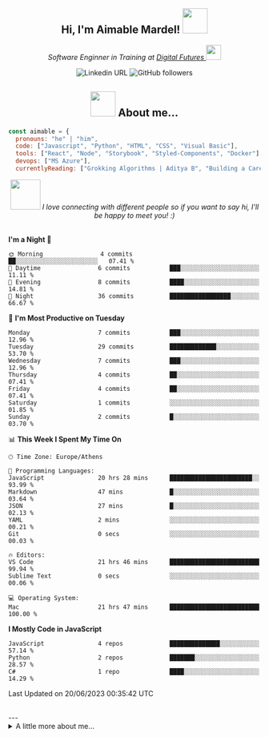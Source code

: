 

<h2 align="center"> Hi, I'm Aimable Mardel! <img src="[https://media.giphy.com/media/mGcNjsfWAjY5AEZNw6/giphy.gif](https://media0.giphy.com/media/2IudUHdI075HL02Pkk/giphy.gif?cid=ecf05e47a2qrsss0ett2onebui4y302znawm57o42l3gt4xt&ep=v1_gifs_search&rid=giphy.gif&ct=g)" width="50"></h2>

<p align="center"><em>Software Enginner in Training at <a href="https://digitalfutures.com/">Digital Futures </a><img src="https://media.giphy.com/media/ukMiDlCmdv2og/giphy.gif" width="30"></br>
</em>
  <p align="center">
<img alt="Linkedin URL" src="https://img.shields.io/twitter/url?label=Aimable Mardel&logo=Linkedin&style=social&url=https%3A%2F%2Fwww.linkedin.com%2Fin%2Faimable-mardel%2F"> <img alt="GitHub followers" src="https://img.shields.io/github/followers/mardeldev?style=social">

  </p>
</p>


<h2 align="center"><img src="https://media.giphy.com/media/l4FGI8GoTL7N4DsyI/giphy.gif" width="50"> About me... </h2>



```javascript
const aimable = {
  pronouns: "he" | "him",
  code: ["Javascript", "Python", "HTML", "CSS", "Visual Basic"],
  tools: ["React", "Node", "Storybook", "Styled-Components", "Docker"],
  devops: ["MS Azure"],
  currentlyReading: ["Grokking Algorithms | Aditya B", "Building a Career in Software | Dan H", "Once Upon an Algorithm | Martin E" ]
```
<p align ="center">
<img src="https://media.giphy.com/media/RK55kY0af18oWYk46F/giphy.gif" width="60"> <em>I love connecting with different people so if you want to say hi, I'll be happy to meet you! :)</em><br/>
  <br/>
</p>
  

<!--START_SECTION:waka-->
**I'm a Night 🦉** 

```text
🌞 Morning                4 commits           ██░░░░░░░░░░░░░░░░░░░░░░░   07.41 % 
🌆 Daytime                6 commits           ███░░░░░░░░░░░░░░░░░░░░░░   11.11 % 
🌃 Evening                8 commits           ████░░░░░░░░░░░░░░░░░░░░░   14.81 % 
🌙 Night                  36 commits          █████████████████░░░░░░░░   66.67 % 
```
📅 **I'm Most Productive on Tuesday** 

```text
Monday                   7 commits           ███░░░░░░░░░░░░░░░░░░░░░░   12.96 % 
Tuesday                  29 commits          █████████████░░░░░░░░░░░░   53.70 % 
Wednesday                7 commits           ███░░░░░░░░░░░░░░░░░░░░░░   12.96 % 
Thursday                 4 commits           ██░░░░░░░░░░░░░░░░░░░░░░░   07.41 % 
Friday                   4 commits           ██░░░░░░░░░░░░░░░░░░░░░░░   07.41 % 
Saturday                 1 commits           ░░░░░░░░░░░░░░░░░░░░░░░░░   01.85 % 
Sunday                   2 commits           █░░░░░░░░░░░░░░░░░░░░░░░░   03.70 % 
```


📊 **This Week I Spent My Time On** 

```text
🕑︎ Time Zone: Europe/Athens

💬 Programming Languages: 
JavaScript               20 hrs 28 mins      ███████████████████████░░   93.99 % 
Markdown                 47 mins             █░░░░░░░░░░░░░░░░░░░░░░░░   03.64 % 
JSON                     27 mins             █░░░░░░░░░░░░░░░░░░░░░░░░   02.13 % 
YAML                     2 mins              ░░░░░░░░░░░░░░░░░░░░░░░░░   00.21 % 
Git                      0 secs              ░░░░░░░░░░░░░░░░░░░░░░░░░   00.03 % 

🔥 Editors: 
VS Code                  21 hrs 46 mins      █████████████████████████   99.94 % 
Sublime Text             0 secs              ░░░░░░░░░░░░░░░░░░░░░░░░░   00.06 % 

💻 Operating System: 
Mac                      21 hrs 47 mins      █████████████████████████   100.00 % 
```

**I Mostly Code in JavaScript** 

```text
JavaScript               4 repos             ██████████████░░░░░░░░░░░   57.14 % 
Python                   2 repos             ███████░░░░░░░░░░░░░░░░░░   28.57 % 
C#                       1 repo              ████░░░░░░░░░░░░░░░░░░░░░   14.29 % 
```




 Last Updated on 20/06/2023 00:35:42 UTC
<!--END_SECTION:waka-->
<br/>
---
<details>
  <summary> A little more about me... </summary>
👋🏾 Hi there! I'm Aimable, a passionate and experienced professional with a relentless drive to learn, create, and innovate. I have a background in structural engineering, and I have a keen eye for detail and a strong analytical ability. I have a solid foundation in programming and I'm dedicated to crafting high-quality, efficient, and scalable solutions that make a difference.

My passion for software lies in the ability to think up and create whatever ideas you can dream up, and implementing them elegantly.




🌟 **My Expertise:**
- Skilled in multiple programming languages, including Python, JavaScript, HTML/CSS
- Certified in cloud solutions with Microsoft Azure
- Strong understanding of data structures, algorithms, and software design principles
- Skilled in database management, including SQL and NoSQL solutions
- Familiarity with Agile methodologies and version control systems like Git

🚀 **What I Bring to the Table:**
- A proven track record of delivering successful projects in various domains
- Excellent problem-solving skills and a growth mindset
- A collaborative spirit, always eager to share knowledge and learn from others
- Strong communication skills, ensuring seamless teamwork and effective project management
- A customer-focused approach, valuing user experience and satisfaction

🌱 **Continuously Learning:**
I'm always on the lookout for new technologies, tools, and best practices to stay ahead of the curve and deliver cutting-edge solutions. Currently, I'm diving deeper into cloud computing, machine learning, and artificial intelligence.

📫 **Let's Connect:**
I'm excited to collaborate on projects, discuss ideas, or simply chat about the latest tech trends. Feel free to reach out to me on [LinkedIn](https://www.linkedin.com/in/aimable-mardel) or send me an email at aimable.mardel@gmail.com.

🔍 **Looking for Opportunities:**
I'm open to new challenges and opportunities to grow as a software engineer. If you're an employer seeking a dedicated, results-driven professional, let's talk about how I can contribute to your team's success!
  
</details>
